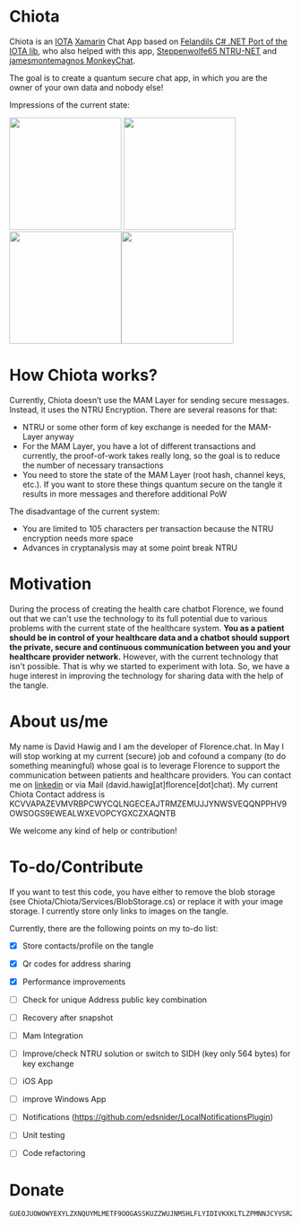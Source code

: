 # Chiota
Chiota is an [IOTA](http://iota.org/) [Xamarin](https://www.xamarin.com/) Chat App based on [Felandils C# .NET Port of the IOTA lib](https://github.com/Felandil/tangle-.net), who also helped with this app, [Steppenwolfe65 NTRU-NET](https://github.com/Steppenwolfe65/NTRU-NET) and [jamesmontemagnos MonkeyChat](https://github.com/jamesmontemagno/app-monkeychat).  

The goal is to create a quantum secure chat app, in which you are the owner of your own data and nobody else! 

Impressions of the current state:

<img src="https://chiota.blob.core.windows.net/screenshots/Screenshot_20180402-123845.jpg" width="200"> <img src="https://chiota.blob.core.windows.net/screenshots/Screenshot_20180402-123945.jpg" width="200"> <img src="https://chiota.blob.core.windows.net/screenshots/Screenshot_20180402-124003.jpg" width="200"><img src="https://chiota.blob.core.windows.net/screenshots/Screenshot_20180402-124908.jpg" width="200">

# How Chiota works?
Currently, Chiota doesn’t use the MAM Layer for sending secure messages. Instead, it uses the NTRU Encryption. 
There are several reasons for that:
-	NTRU or some other form of key exchange is needed for the MAM-Layer anyway
-	For the MAM Layer, you have a lot of different transactions and currently, the proof-of-work takes really long, so the goal is to reduce the number of necessary transactions
-	You need to store the state of the MAM Layer (root hash, channel keys, etc.). If you want to store these things quantum secure on the tangle it results in more messages and therefore additional PoW

The disadvantage of the current system:
-	You are limited to 105 characters per transaction because the NTRU encryption needs more space 
-	Advances in cryptanalysis may at some point break NTRU

# Motivation
During the process of creating the health care chatbot Florence, we found out that we can't use the technology to its full potential due to various problems with the current state of the healthcare system. **You as a patient should be in control of your healthcare data and a chatbot should support the private, secure and continuous communication between you and your healthcare provider network.** However, with the current technology that isn't possible. That is why we started to experiment with Iota. So, we have a huge interest in improving the technology for sharing data with the help of the tangle.

# About us/me
My name is David Hawig and I am the developer of Florence.chat. In May I will stop working at my current (secure) job and cofound a company (to do something meaningful) whose goal is to leverage Florence to support the communication between patients and healthcare providers. You can contact me on [linkedin](https://www.linkedin.com/in/david-hawig-206a44b1/) or via Mail (david.hawig[at]florence[dot]chat). 
My current Chiota Contact address is KCVVAPAZEVMVRBPCWYCQLNGECEAJTRMZEMUJJYNWSVEQQNPPHV9OWSOGS9EWEALWXEVOPCYGXCZXAQNTB

We welcome any kind of help or contribution!

# To-do/Contribute
If you want to test this code, you have either to remove the blob storage (see Chiota/Chiota/Services/BlobStorage.cs) or replace it with your image storage. I currently store only links to images on the tangle. 

Currently, there are the following points on my to-do list:
- [x] Store contacts/profile on the tangle
- [x] Qr codes for address sharing
- [x] Performance improvements
- [ ] Check for unique Address public key combination
- [ ] Recovery after snapshot
- [ ] Mam Integration
- [ ] Improve/check NTRU solution or switch to SIDH (key only 564 bytes) for key exchange
- [ ] iOS App
- [ ] improve Windows App
- [ ] Notifications (https://github.com/edsnider/LocalNotificationsPlugin)
- [ ] Unit testing
- [ ] Code refactoring


# Donate
```
GUEOJUOWOWYEXYLZXNQUYMLMETF9OOGASSKUZZWUJNMSHLFLYIDIVKXKLTLZPMNNJCYVSRZABFKCAVVIW9IYHJNNRX 
```
